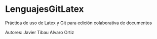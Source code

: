 LenguajesGitLatex
=================

Práctica de uso de Latex y Git para edición colaborativa de documentos

Autores: 	Javier Tibau
		Alvaro Ortiz